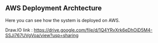 
## AWS Deployment Archtecture

Here you can see how the system is deployed on AWS.

Draw.IO link :
https://drive.google.com/file/d/1Q4YRvXrk6eDhOiD5M4-SSJi767UVgVoa/view?usp=sharing
